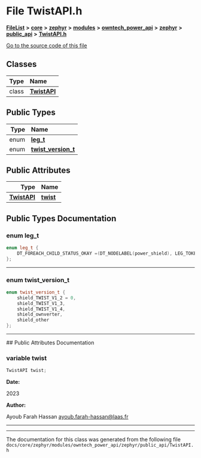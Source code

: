 

# File TwistAPI.h



[**FileList**](files.md) **>** [**core**](dir_771164b9325b04f1442f7a3ffa8ecb89.md) **>** [**zephyr**](dir_09002e7ce91f09aeb040dfd1861a47f4.md) **>** [**modules**](dir_6d0fb8ab814c517e7f155fb837e32f72.md) **>** [**owntech\_power\_api**](dir_cd4faed35847176dcc5b7bcd69c9a669.md) **>** [**zephyr**](dir_d7ae7ccaa158b4bef6f2317c7758639a.md) **>** [**public\_api**](dir_483dd9146a51f5f74f5a28f650628f05.md) **>** [**TwistAPI.h**](TwistAPI_8h.md)

[Go to the source code of this file](TwistAPI_8h_source.md)


















## Classes

| Type | Name |
| ---: | :--- |
| class | [**TwistAPI**](classTwistAPI.md) <br> |


## Public Types

| Type | Name |
| ---: | :--- |
| enum  | [**leg\_t**](#enum-leg_t)  <br> |
| enum  | [**twist\_version\_t**](#enum-twist_version_t)  <br> |




## Public Attributes

| Type | Name |
| ---: | :--- |
|  [**TwistAPI**](classTwistAPI.md) | [**twist**](#variable-twist)  <br> |












































## Public Types Documentation




### enum leg\_t 

```C++
enum leg_t {
    DT_FOREACH_CHILD_STATUS_OKAY =(DT_NODELABEL(power_shield), LEG_TOKEN)
};
```




<hr>



### enum twist\_version\_t 

```C++
enum twist_version_t {
    shield_TWIST_V1_2 = 0,
    shield_TWIST_V1_3,
    shield_TWIST_V1_4,
    shield_ownverter,
    shield_other
};
```




<hr>
## Public Attributes Documentation




### variable twist 


```C++
TwistAPI twist;
```





**Date:**

2023




**Author:**

Ayoub Farah Hassan [ayoub.farah-hassan@laas.fr](mailto:ayoub.farah-hassan@laas.fr) 





        

<hr>

------------------------------
The documentation for this class was generated from the following file `docs/core/zephyr/modules/owntech_power_api/zephyr/public_api/TwistAPI.h`

